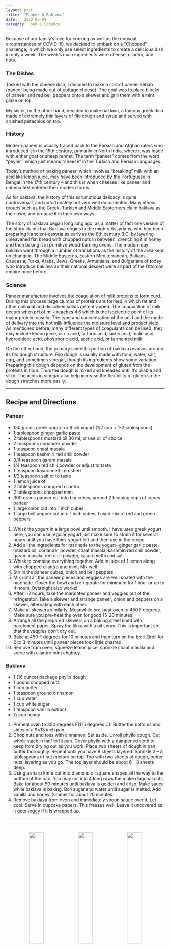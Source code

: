 ```yaml
---
layout: post
title:  "Paneer & Baklava"
date:   2020-09-04
category: Food & Science
---
```

Because of our family’s love for cooking as well as the unusual circumstances of COVID-19, we decided to embark on a “Chopped” challenge, in which we only use select ingredients to create a delicious dish in only a week. The week’s main ingredients were cheese, cilantro, and nuts.

### The Dishes

Tasked with the cheese dish, I decided to make a sort of paneer kebab (paneer being made out of cottage cheese). The goal was to place blocks of paneer and red bell peppers onto a skewer and grill them with a mint glaze on top.

My sister, on the other hand, decided to make baklava, a famous greek dish made of extremely thin layers of filo dough and syrup and served with crushed pistachios on top.

### History

Modern paneer is usually traced back to the Persian and Afghan rulers who introduced it in the 16th century, primarily in North India, where it was made with either goat or sheep rennet. The term “paneer” comes from the word “peynir,” which just means “cheese” in the Turkish and Persian Languages.

Today’s method of making paneer, which involves “breaking” milk with an acid like lemon juice, may have been introduced by the Portuguese in Bengal in the 17th century – and this is when cheeses like paneer and chhena first entered their modern forms.

As for baklava, the history of this scrumptious delicacy is quite controversial, and unfortunately not very well documented. Many ethnic groups such as the Greek, Turkish and Middle Easterners claim baklava as their own, and prepare it in their own ways.

The story of baklava began long long ago, as a matter of fact one version of the story claims that Baklava origins to the mighty Assyrians, who had been preparing it ancient-assyria as early as the 8th century B.C. by layering unleavened flat bread with chopped nuts in between, drenching it in honey and then baking it in primitive wood-burning ovens. The modern day baklava went through a number of transitions as the history of the area kept on changing. The Middle Easterns, Eastern Mediterranean, Balkans, Caucasia; Turks, Arabs, Jews, Greeks, Armenians, and Bulgarians of today who introduce baklava as their national dessert were all part of the Ottoman empire once before.

### Science

Paneer manufacture involves the coagulation of milk proteins to form curd. During this process large clumps of proteins are formed in which fat and other colloidal and dissolved solids get entrapped. The coagulation of milk occurs when pH of milk reaches 4.6 which is the isoelectric point of its major protein, casein. The type and concentration of the acid and the mode of delivery into the hot milk influence the moisture level and product yield. As mentioned before, many different types of coagulants can be used; they may include lemon juice, citric acid, tartaric acid, lactic acid, malic acid, hydrochloric acid, phosphoric acid, acetic acid, or fermented milk.

On the other hand, the primary scientific portion of baklava revolves around its filo dough structure. Filo dough is usually made with flour, water, salt, egg, and sometimes vinegar, though its ingredients show some variation. Preparing this dough depends on the development of gluten from the proteins in flour. Thus the dough is mixed and kneaded until it’s pliable and silky. The acids in vinegar also help increase the flexibility of gluten so the dough stretches more easily.

---

## Recipe and Directions

### Paneer

- 150 grams greek yogurt or thick yogurt (1/2 cup + 1-2 tablespoons)
- 1 tablespoon ginger-garlic paste
- 2 tablespoons mustard oil 30 ml, or use oil of choice
- 2 teaspoons coriander powder
- 1 teaspoon chaat masala
- 1 teaspoon kashmiri red chili powder
- 3/4 teaspoon garam masala
- 1/4 teaspoon red chili powder or adjust to taste
- 1 teaspoon kasuri methi crushed
- 1/2 teaspoon salt or to taste
- 1 lemon juice of
- 2 tablespoons chopped cilantro
- 2 tablespoons chopped mint
- 300 grams paneer cut into big cubes, around 2 heaping cups of cubes paneer
- 1 large onion cut into 1 inch cubes
- 1 large bell pepper cut into 1 inch cubes, I used mix of red and green peppers

1. Whisk the yogurt in a large bowl until smooth. I have used greek yogurt here, you can use regular yogurt just make sure to strain it for several hours until you have thick yogurt left and then use in the recipe.
2. Add all the ingredients for marinade to the yogurt- ginger garlic paste, mustard oil, coriander powder, chaat masala, kashmiri red chili powder, garam masala, red chili powder, kasuri methi and salt.
3. Whisk to combine everything together. Add in juice of 1 lemon along with chopped cilantro and mint. Mix well.
4. Stir in the paneer cubes, onion and bell peppers.
5. Mix until all the paneer pieces and veggies are well coated with the marinade. Cover the bowl and refrigerate for minimum for 1 hour or up to 4 hours. Overnight also works!
6. After 1-2 hours, take the marinated paneer and veggies out of the refrigerator. Take a skewer and arrange paneer, onion and peppers on a skewer, alternating with each other.
7. Make all skewers similarly. Meanwhile pre-heat oven to 450 F degrees. Make sure you pre-heat the oven for good 15-20 minutes.
8. Arrange all the prepared skewers on a baking sheet lined with parchment paper. Spray the tikka with a oil spray. This is important so that the veggies don’t dry out.
9. Bake at 450 F degrees for 10 minutes and then turn on the broil. Broil for 2 to 3 minutes until paneer pieces look little charred.
10. Remove from oven, squeeze lemon juice, sprinkle chaat masala and serve with cilantro mint chutney.

### Baklava

- 1 (16 ounce) package phyllo dough
- 1 pound chopped nuts 
- 1 cup butter
- 1 teaspoon ground cinnamon
- 1 cup water
- 1 cup white sugar
- 1 teaspoon vanilla extract
- ½ cup honey

1. Preheat oven to 350 degrees F(175 degrees C). Butter the bottoms and sides of a 9×13 inch pan.
2. Chop nuts and toss with cinnamon. Set aside. Unroll phyllo dough. Cut whole stack in half to fit pan. Cover phyllo with a dampened cloth to keep from drying out as you work. Place two sheets of dough in pan, butter thoroughly. Repeat until you have 8 sheets layered. Sprinkle 2 – 3 tablespoons of nut mixture on top. Top with two sheets of dough, butter, nuts, layering as you go. The top layer should be about 6 – 8 sheets deep.
3. Using a sharp knife cut into diamond or square shapes all the way to the bottom of the pan. You may cut into 4 long rows the make diagonal cuts. Bake for about 50 minutes until baklava is golden and crisp.
Make sauce while baklava is baking. Boil sugar and water until sugar is melted. Add vanilla and honey. Simmer for about 20 minutes.
4. Remove baklava from oven and immediately spoon sauce over it. Let cool. Serve in cupcake papers. This freezes well. Leave it uncovered as it gets soggy if it is wrapped up.

---
<br>

<p align="center">
  <img src="https://anirudhvenk.github.io/rudh-blog/assets/baklava/baklava1.jpeg" width="30%" />
  <img src="https://anirudhvenk.github.io/rudh-blog/assets/baklava/baklava2.jpeg" width="30%" /> 
  <img src="https://anirudhvenk.github.io/rudh-blog/assets/baklava/baklava3.jpeg" width="30%" /> 
</p>